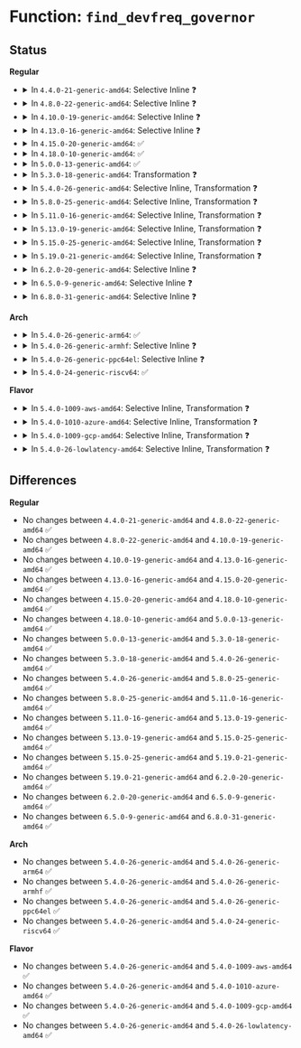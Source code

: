 # Function: <code>find_devfreq_governor</code>

## Status
<b>Regular</b>
<ul>
<li>
<details>
<summary>In <code>4.4.0-21-generic-amd64</code>: Selective Inline ❓</summary>

```c
struct devfreq_governor * find_devfreq_governor(const char * name)
```

```json
{
  "name": "find_devfreq_governor",
  "collision_type": "Unique Static",
  "inline_type": "Selective",
  "funcs": [
    {
      "addr": 18446744071586106192,
      "name": "find_devfreq_governor",
      "external": false,
      "loc": "drivers/devfreq/devfreq.c:132",
      "file": "drivers/devfreq/devfreq.c",
      "inline": "not declared, inlined",
      "caller_inline": [],
      "caller_func": [
        "drivers/devfreq/devfreq.c:devfreq_add_governor",
        "drivers/devfreq/devfreq.c:devfreq_remove_governor",
        "drivers/devfreq/devfreq.c:governor_store"
      ]
    }
  ],
  "symbols": [
    {
      "addr": 18446744071586106192,
      "name": "find_devfreq_governor",
      "section": ".text",
      "bind": "STB_LOCAL",
      "size": 178
    }
  ]
}
```
</details>
</li>
<li>
<details>
<summary>In <code>4.8.0-22-generic-amd64</code>: Selective Inline ❓</summary>

```c
struct devfreq_governor * find_devfreq_governor(const char * name)
```

```json
{
  "name": "find_devfreq_governor",
  "collision_type": "Unique Static",
  "inline_type": "Selective",
  "funcs": [
    {
      "addr": 18446744071586519568,
      "name": "find_devfreq_governor",
      "external": false,
      "loc": "drivers/devfreq/devfreq.c:173",
      "file": "drivers/devfreq/devfreq.c",
      "inline": "not declared, inlined",
      "caller_inline": [],
      "caller_func": [
        "drivers/devfreq/devfreq.c:governor_store",
        "drivers/devfreq/devfreq.c:devfreq_remove_governor",
        "drivers/devfreq/devfreq.c:devfreq_add_governor"
      ]
    }
  ],
  "symbols": [
    {
      "addr": 18446744071586519568,
      "name": "find_devfreq_governor",
      "section": ".text",
      "bind": "STB_LOCAL",
      "size": 186
    }
  ]
}
```
</details>
</li>
<li>
<details>
<summary>In <code>4.10.0-19-generic-amd64</code>: Selective Inline ❓</summary>

```c
struct devfreq_governor * find_devfreq_governor(const char * name)
```

```json
{
  "name": "find_devfreq_governor",
  "collision_type": "Unique Static",
  "inline_type": "Selective",
  "funcs": [
    {
      "addr": 18446744071586699232,
      "name": "find_devfreq_governor",
      "external": false,
      "loc": "drivers/devfreq/devfreq.c:178",
      "file": "drivers/devfreq/devfreq.c",
      "inline": "not declared, inlined",
      "caller_inline": [],
      "caller_func": [
        "drivers/devfreq/devfreq.c:governor_store",
        "drivers/devfreq/devfreq.c:devfreq_remove_governor",
        "drivers/devfreq/devfreq.c:devfreq_add_governor"
      ]
    }
  ],
  "symbols": [
    {
      "addr": 18446744071586699232,
      "name": "find_devfreq_governor",
      "section": ".text",
      "bind": "STB_LOCAL",
      "size": 190
    }
  ]
}
```
</details>
</li>
<li>
<details>
<summary>In <code>4.13.0-16-generic-amd64</code>: Selective Inline ❓</summary>

```c
struct devfreq_governor * find_devfreq_governor(const char * name)
```

```json
{
  "name": "find_devfreq_governor",
  "collision_type": "Unique Static",
  "inline_type": "Selective",
  "funcs": [
    {
      "addr": 18446744071586825008,
      "name": "find_devfreq_governor",
      "external": false,
      "loc": "drivers/devfreq/devfreq.c:176",
      "file": "drivers/devfreq/devfreq.c",
      "inline": "not declared, inlined",
      "caller_inline": [],
      "caller_func": [
        "drivers/devfreq/devfreq.c:governor_store",
        "drivers/devfreq/devfreq.c:devfreq_remove_governor",
        "drivers/devfreq/devfreq.c:devfreq_add_governor"
      ]
    }
  ],
  "symbols": [
    {
      "addr": 18446744071586825008,
      "name": "find_devfreq_governor",
      "section": ".text",
      "bind": "STB_LOCAL",
      "size": 168
    }
  ]
}
```
</details>
</li>
<li>
<details>
<summary>In <code>4.15.0-20-generic-amd64</code>: ✅</summary>

```c
struct devfreq_governor * find_devfreq_governor(const char * name)
```

```json
{
  "name": "find_devfreq_governor",
  "collision_type": "Unique Static",
  "inline_type": "No",
  "funcs": [
    {
      "addr": 18446744071587308912,
      "name": "find_devfreq_governor",
      "external": false,
      "loc": "drivers/devfreq/devfreq.c:205",
      "file": "drivers/devfreq/devfreq.c",
      "inline": "seen, unknown",
      "caller_inline": [],
      "caller_func": [
        "drivers/devfreq/devfreq.c:governor_store",
        "drivers/devfreq/devfreq.c:devfreq_remove_governor",
        "drivers/devfreq/devfreq.c:devfreq_add_governor"
      ]
    }
  ],
  "symbols": [
    {
      "addr": 18446744071587308912,
      "name": "find_devfreq_governor",
      "section": ".text",
      "bind": "STB_LOCAL",
      "size": 168
    }
  ]
}
```
</details>
</li>
<li>
<details>
<summary>In <code>4.18.0-10-generic-amd64</code>: ✅</summary>

```c
struct devfreq_governor * find_devfreq_governor(const char * name)
```

```json
{
  "name": "find_devfreq_governor",
  "collision_type": "Unique Static",
  "inline_type": "No",
  "funcs": [
    {
      "addr": 18446744071587611760,
      "name": "find_devfreq_governor",
      "external": false,
      "loc": "drivers/devfreq/devfreq.c:205",
      "file": "drivers/devfreq/devfreq.c",
      "inline": "seen, unknown",
      "caller_inline": [],
      "caller_func": [
        "drivers/devfreq/devfreq.c:governor_store",
        "drivers/devfreq/devfreq.c:devfreq_remove_governor",
        "drivers/devfreq/devfreq.c:devfreq_add_governor"
      ]
    }
  ],
  "symbols": [
    {
      "addr": 18446744071587611760,
      "name": "find_devfreq_governor",
      "section": ".text",
      "bind": "STB_LOCAL",
      "size": 162
    }
  ]
}
```
</details>
</li>
<li>
<details>
<summary>In <code>5.0.0-13-generic-amd64</code>: ✅</summary>

```c
struct devfreq_governor * find_devfreq_governor(const char * name)
```

```json
{
  "name": "find_devfreq_governor",
  "collision_type": "Unique Static",
  "inline_type": "No",
  "funcs": [
    {
      "addr": 18446744071587740080,
      "name": "find_devfreq_governor",
      "external": false,
      "loc": "drivers/devfreq/devfreq.c:203",
      "file": "drivers/devfreq/devfreq.c",
      "inline": "seen, unknown",
      "caller_inline": [],
      "caller_func": [
        "drivers/devfreq/devfreq.c:devfreq_remove_governor",
        "drivers/devfreq/devfreq.c:devfreq_add_governor"
      ]
    }
  ],
  "symbols": [
    {
      "addr": 18446744071587740080,
      "name": "find_devfreq_governor",
      "section": ".text",
      "bind": "STB_LOCAL",
      "size": 162
    }
  ]
}
```
</details>
</li>
<li>
<details>
<summary>In <code>5.3.0-18-generic-amd64</code>: Transformation ❓</summary>

```c
struct devfreq_governor * find_devfreq_governor(const char * name)
```

```json
{
  "name": "find_devfreq_governor",
  "collision_type": "Unique Static",
  "inline_type": "No",
  "funcs": [
    {
      "addr": 0,
      "name": "find_devfreq_governor",
      "external": false,
      "loc": "drivers/devfreq/devfreq.c:203",
      "file": "drivers/devfreq/devfreq.c",
      "inline": "seen, unknown",
      "caller_inline": [],
      "caller_func": [
        "drivers/devfreq/devfreq.c:devfreq_remove_governor",
        "drivers/devfreq/devfreq.c:devfreq_add_governor",
        "drivers/devfreq/devfreq.c:try_then_request_governor",
        "drivers/devfreq/devfreq.c:try_then_request_governor",
        "drivers/devfreq/devfreq.c:try_then_request_governor"
      ]
    }
  ],
  "symbols": [
    {
      "addr": 18446744071588043552,
      "name": "find_devfreq_governor",
      "section": ".text",
      "bind": "STB_LOCAL",
      "size": 145
    },
    {
      "addr": 18446744071588051404,
      "name": "find_devfreq_governor.cold",
      "section": ".text",
      "bind": "STB_LOCAL",
      "size": 31
    }
  ]
}
```
</details>
</li>
<li>
<details>
<summary>In <code>5.4.0-26-generic-amd64</code>: Selective Inline, Transformation ❓</summary>

```c
struct devfreq_governor * find_devfreq_governor(const char * name)
```

```json
{
  "name": "find_devfreq_governor",
  "collision_type": "Unique Static",
  "inline_type": "Selective",
  "funcs": [
    {
      "addr": 18446744071588257457,
      "name": "find_devfreq_governor",
      "external": false,
      "loc": "drivers/devfreq/devfreq.c:204",
      "file": "drivers/devfreq/devfreq.c",
      "inline": "not declared, inlined",
      "caller_inline": [],
      "caller_func": [
        "drivers/devfreq/devfreq.c:devfreq_remove_governor",
        "drivers/devfreq/devfreq.c:devfreq_add_governor"
      ]
    }
  ],
  "symbols": [
    {
      "addr": 18446744071588254032,
      "name": "find_devfreq_governor",
      "section": ".text",
      "bind": "STB_LOCAL",
      "size": 146
    },
    {
      "addr": 18446744071588257457,
      "name": "find_devfreq_governor.cold",
      "section": ".text",
      "bind": "STB_LOCAL",
      "size": 31
    }
  ]
}
```
</details>
</li>
<li>
<details>
<summary>In <code>5.8.0-25-generic-amd64</code>: Selective Inline, Transformation ❓</summary>

```c
struct devfreq_governor * find_devfreq_governor(const char * name)
```

```json
{
  "name": "find_devfreq_governor",
  "collision_type": "Unique Static",
  "inline_type": "Selective",
  "funcs": [
    {
      "addr": 18446744071589136608,
      "name": "find_devfreq_governor",
      "external": false,
      "loc": "drivers/devfreq/devfreq.c:257",
      "file": "drivers/devfreq/devfreq.c",
      "inline": "not declared, inlined",
      "caller_inline": [],
      "caller_func": [
        "drivers/devfreq/devfreq.c:devfreq_remove_governor",
        "drivers/devfreq/devfreq.c:devfreq_add_governor"
      ]
    }
  ],
  "symbols": [
    {
      "addr": 18446744071589130208,
      "name": "find_devfreq_governor",
      "section": ".text",
      "bind": "STB_LOCAL",
      "size": 123
    },
    {
      "addr": 18446744071589136608,
      "name": "find_devfreq_governor.cold",
      "section": ".text",
      "bind": "STB_LOCAL",
      "size": 31
    }
  ]
}
```
</details>
</li>
<li>
<details>
<summary>In <code>5.11.0-16-generic-amd64</code>: Selective Inline, Transformation ❓</summary>

```c
struct devfreq_governor * find_devfreq_governor(const char * name)
```

```json
{
  "name": "find_devfreq_governor",
  "collision_type": "Unique Static",
  "inline_type": "Selective",
  "funcs": [
    {
      "addr": 18446744071591621093,
      "name": "find_devfreq_governor",
      "external": false,
      "loc": "drivers/devfreq/devfreq.c:264",
      "file": "drivers/devfreq/devfreq.c",
      "inline": "not declared, inlined",
      "caller_inline": [],
      "caller_func": [
        "drivers/devfreq/devfreq.c:devfreq_remove_governor",
        "drivers/devfreq/devfreq.c:devfreq_add_governor"
      ]
    }
  ],
  "symbols": [
    {
      "addr": 18446744071589129152,
      "name": "find_devfreq_governor",
      "section": ".text",
      "bind": "STB_LOCAL",
      "size": 123
    },
    {
      "addr": 18446744071591621093,
      "name": "find_devfreq_governor.cold",
      "section": ".text",
      "bind": "STB_LOCAL",
      "size": 31
    }
  ]
}
```
</details>
</li>
<li>
<details>
<summary>In <code>5.13.0-19-generic-amd64</code>: Selective Inline, Transformation ❓</summary>

```c
struct devfreq_governor * find_devfreq_governor(const char * name)
```

```json
{
  "name": "find_devfreq_governor",
  "collision_type": "Unique Static",
  "inline_type": "Selective",
  "funcs": [
    {
      "addr": 18446744071591564458,
      "name": "find_devfreq_governor",
      "external": false,
      "loc": "drivers/devfreq/devfreq.c:265",
      "file": "drivers/devfreq/devfreq.c",
      "inline": "not declared, inlined",
      "caller_inline": [],
      "caller_func": [
        "drivers/devfreq/devfreq.c:devfreq_remove_governor",
        "drivers/devfreq/devfreq.c:devfreq_add_governor"
      ]
    }
  ],
  "symbols": [
    {
      "addr": 18446744071589018912,
      "name": "find_devfreq_governor",
      "section": ".text",
      "bind": "STB_LOCAL",
      "size": 123
    },
    {
      "addr": 18446744071591564458,
      "name": "find_devfreq_governor.cold",
      "section": ".text",
      "bind": "STB_LOCAL",
      "size": 31
    }
  ]
}
```
</details>
</li>
<li>
<details>
<summary>In <code>5.15.0-25-generic-amd64</code>: Selective Inline, Transformation ❓</summary>

```c
struct devfreq_governor * find_devfreq_governor(const char * name)
```

```json
{
  "name": "find_devfreq_governor",
  "collision_type": "Unique Static",
  "inline_type": "Selective",
  "funcs": [
    {
      "addr": 18446744071592685587,
      "name": "find_devfreq_governor",
      "external": false,
      "loc": "drivers/devfreq/devfreq.c:265",
      "file": "drivers/devfreq/devfreq.c",
      "inline": "not declared, inlined",
      "caller_inline": [],
      "caller_func": [
        "drivers/devfreq/devfreq.c:devfreq_remove_governor",
        "drivers/devfreq/devfreq.c:devfreq_add_governor"
      ]
    }
  ],
  "symbols": [
    {
      "addr": 18446744071589734656,
      "name": "find_devfreq_governor",
      "section": ".text",
      "bind": "STB_LOCAL",
      "size": 123
    },
    {
      "addr": 18446744071592685587,
      "name": "find_devfreq_governor.cold",
      "section": ".text",
      "bind": "STB_LOCAL",
      "size": 31
    }
  ]
}
```
</details>
</li>
<li>
<details>
<summary>In <code>5.19.0-21-generic-amd64</code>: Selective Inline, Transformation ❓</summary>

```c
struct devfreq_governor * find_devfreq_governor(const char * name)
```

```json
{
  "name": "find_devfreq_governor",
  "collision_type": "Unique Static",
  "inline_type": "Selective",
  "funcs": [
    {
      "addr": 18446744071594570932,
      "name": "find_devfreq_governor",
      "external": false,
      "loc": "drivers/devfreq/devfreq.c:262",
      "file": "drivers/devfreq/devfreq.c",
      "inline": "not declared, inlined",
      "caller_inline": [],
      "caller_func": [
        "drivers/devfreq/devfreq.c:devfreq_remove_governor",
        "drivers/devfreq/devfreq.c:devfreq_add_governor"
      ]
    }
  ],
  "symbols": [
    {
      "addr": 18446744071591247152,
      "name": "find_devfreq_governor",
      "section": ".text",
      "bind": "STB_LOCAL",
      "size": 131
    },
    {
      "addr": 18446744071594570932,
      "name": "find_devfreq_governor.cold",
      "section": ".text",
      "bind": "STB_LOCAL",
      "size": 31
    }
  ]
}
```
</details>
</li>
<li>
<details>
<summary>In <code>6.2.0-20-generic-amd64</code>: Selective Inline ❓</summary>

```c
struct devfreq_governor * find_devfreq_governor(const char * name)
```

```json
{
  "name": "find_devfreq_governor",
  "collision_type": "Unique Static",
  "inline_type": "Selective",
  "funcs": [
    {
      "addr": 18446744071593006229,
      "name": "find_devfreq_governor",
      "external": false,
      "loc": "drivers/devfreq/devfreq.c:262",
      "file": "drivers/devfreq/devfreq.c",
      "inline": "not declared, inlined",
      "caller_inline": [
        "drivers/devfreq/devfreq.c:governor_store"
      ],
      "caller_func": [
        "drivers/devfreq/devfreq.c:devfreq_remove_governor",
        "drivers/devfreq/devfreq.c:devfreq_add_governor"
      ]
    }
  ],
  "symbols": [
    {
      "addr": 18446744071593000128,
      "name": "find_devfreq_governor",
      "section": ".text",
      "bind": "STB_LOCAL",
      "size": 167
    }
  ]
}
```
</details>
</li>
<li>
<details>
<summary>In <code>6.5.0-9-generic-amd64</code>: Selective Inline ❓</summary>

```c
struct devfreq_governor * find_devfreq_governor(const char * name)
```

```json
{
  "name": "find_devfreq_governor",
  "collision_type": "Unique Static",
  "inline_type": "Selective",
  "funcs": [
    {
      "addr": 18446744071593457749,
      "name": "find_devfreq_governor",
      "external": false,
      "loc": "drivers/devfreq/devfreq.c:262",
      "file": "drivers/devfreq/devfreq.c",
      "inline": "not declared, inlined",
      "caller_inline": [
        "drivers/devfreq/devfreq.c:governor_store"
      ],
      "caller_func": [
        "drivers/devfreq/devfreq.c:devfreq_remove_governor",
        "drivers/devfreq/devfreq.c:devfreq_add_governor"
      ]
    }
  ],
  "symbols": [
    {
      "addr": 18446744071593451600,
      "name": "find_devfreq_governor",
      "section": ".text",
      "bind": "STB_LOCAL",
      "size": 167
    }
  ]
}
```
</details>
</li>
<li>
<details>
<summary>In <code>6.8.0-31-generic-amd64</code>: Selective Inline ❓</summary>

```c
struct devfreq_governor * find_devfreq_governor(const char * name)
```

```json
{
  "name": "find_devfreq_governor",
  "collision_type": "Unique Static",
  "inline_type": "Selective",
  "funcs": [
    {
      "addr": 18446744071594204693,
      "name": "find_devfreq_governor",
      "external": false,
      "loc": "drivers/devfreq/devfreq.c:262",
      "file": "drivers/devfreq/devfreq.c",
      "inline": "not declared, inlined",
      "caller_inline": [
        "drivers/devfreq/devfreq.c:governor_store"
      ],
      "caller_func": [
        "drivers/devfreq/devfreq.c:devfreq_remove_governor",
        "drivers/devfreq/devfreq.c:devfreq_add_governor"
      ]
    }
  ],
  "symbols": [
    {
      "addr": 18446744071594198272,
      "name": "find_devfreq_governor",
      "section": ".text",
      "bind": "STB_LOCAL",
      "size": 167
    }
  ]
}
```
</details>
</li>
</ul>
<b>Arch</b>
<ul>
<li>
<details>
<summary>In <code>5.4.0-26-generic-arm64</code>: ✅</summary>

```c
struct devfreq_governor * find_devfreq_governor(const char * name)
```

```json
{
  "name": "find_devfreq_governor",
  "collision_type": "Unique Static",
  "inline_type": "No",
  "funcs": [
    {
      "addr": 18446603336501708024,
      "name": "find_devfreq_governor",
      "external": false,
      "loc": "drivers/devfreq/devfreq.c:204",
      "file": "drivers/devfreq/devfreq.c",
      "inline": "seen, unknown",
      "caller_inline": [],
      "caller_func": [
        "drivers/devfreq/devfreq.c:devfreq_remove_governor",
        "drivers/devfreq/devfreq.c:devfreq_add_governor",
        "drivers/devfreq/devfreq.c:try_then_request_governor",
        "drivers/devfreq/devfreq.c:try_then_request_governor",
        "drivers/devfreq/devfreq.c:try_then_request_governor"
      ]
    }
  ],
  "symbols": [
    {
      "addr": 18446603336501708024,
      "name": "find_devfreq_governor",
      "section": ".text",
      "bind": "STB_LOCAL",
      "size": 204
    }
  ]
}
```
</details>
</li>
<li>
<details>
<summary>In <code>5.4.0-26-generic-armhf</code>: Selective Inline ❓</summary>

```c
struct devfreq_governor * find_devfreq_governor(const char * name)
```

```json
{
  "name": "find_devfreq_governor",
  "collision_type": "Unique Static",
  "inline_type": "Selective",
  "funcs": [
    {
      "addr": 3234236732,
      "name": "find_devfreq_governor",
      "external": false,
      "loc": "drivers/devfreq/devfreq.c:204",
      "file": "drivers/devfreq/devfreq.c",
      "inline": "not declared, inlined",
      "caller_inline": [],
      "caller_func": [
        "drivers/devfreq/devfreq.c:devfreq_remove_governor",
        "drivers/devfreq/devfreq.c:devfreq_add_governor"
      ]
    }
  ],
  "symbols": [
    {
      "addr": 3234236732,
      "name": "find_devfreq_governor",
      "section": ".text",
      "bind": "STB_LOCAL",
      "size": 196
    }
  ]
}
```
</details>
</li>
<li>
<details>
<summary>In <code>5.4.0-26-generic-ppc64el</code>: Selective Inline ❓</summary>

```c
struct devfreq_governor * find_devfreq_governor(const char * name)
```

```json
{
  "name": "find_devfreq_governor",
  "collision_type": "Unique Static",
  "inline_type": "Selective",
  "funcs": [
    {
      "addr": 13835058055295155296,
      "name": "find_devfreq_governor",
      "external": false,
      "loc": "drivers/devfreq/devfreq.c:204",
      "file": "drivers/devfreq/devfreq.c",
      "inline": "not declared, inlined",
      "caller_inline": [],
      "caller_func": [
        "drivers/devfreq/devfreq.c:devfreq_remove_governor",
        "drivers/devfreq/devfreq.c:devfreq_add_governor"
      ]
    }
  ],
  "symbols": [
    {
      "addr": 13835058055295155296,
      "name": "find_devfreq_governor",
      "section": ".text",
      "bind": "STB_LOCAL",
      "size": 468
    }
  ]
}
```
</details>
</li>
<li>
<details>
<summary>In <code>5.4.0-24-generic-riscv64</code>: ✅</summary>

```c
struct devfreq_governor * find_devfreq_governor(const char * name)
```

```json
{
  "name": "find_devfreq_governor",
  "collision_type": "Unique Static",
  "inline_type": "No",
  "funcs": [
    {
      "addr": 18446743936278125984,
      "name": "find_devfreq_governor",
      "external": false,
      "loc": "drivers/devfreq/devfreq.c:204",
      "file": "drivers/devfreq/devfreq.c",
      "inline": "seen, unknown",
      "caller_inline": [],
      "caller_func": [
        "drivers/devfreq/devfreq.c:devfreq_remove_governor",
        "drivers/devfreq/devfreq.c:devfreq_add_governor"
      ]
    }
  ],
  "symbols": [
    {
      "addr": 18446743936278125984,
      "name": "find_devfreq_governor",
      "section": ".text",
      "bind": "STB_LOCAL",
      "size": 182
    }
  ]
}
```
</details>
</li>
</ul>
<b>Flavor</b>
<ul>
<li>
<details>
<summary>In <code>5.4.0-1009-aws-amd64</code>: Selective Inline, Transformation ❓</summary>

```c
struct devfreq_governor * find_devfreq_governor(const char * name)
```

```json
{
  "name": "find_devfreq_governor",
  "collision_type": "Unique Static",
  "inline_type": "Selective",
  "funcs": [
    {
      "addr": 18446744071587869153,
      "name": "find_devfreq_governor",
      "external": false,
      "loc": "drivers/devfreq/devfreq.c:204",
      "file": "drivers/devfreq/devfreq.c",
      "inline": "not declared, inlined",
      "caller_inline": [],
      "caller_func": [
        "drivers/devfreq/devfreq.c:devfreq_remove_governor",
        "drivers/devfreq/devfreq.c:devfreq_add_governor"
      ]
    }
  ],
  "symbols": [
    {
      "addr": 18446744071587865728,
      "name": "find_devfreq_governor",
      "section": ".text",
      "bind": "STB_LOCAL",
      "size": 146
    },
    {
      "addr": 18446744071587869153,
      "name": "find_devfreq_governor.cold",
      "section": ".text",
      "bind": "STB_LOCAL",
      "size": 31
    }
  ]
}
```
</details>
</li>
<li>
<details>
<summary>In <code>5.4.0-1010-azure-amd64</code>: Selective Inline, Transformation ❓</summary>

```c
struct devfreq_governor * find_devfreq_governor(const char * name)
```

```json
{
  "name": "find_devfreq_governor",
  "collision_type": "Unique Static",
  "inline_type": "Selective",
  "funcs": [
    {
      "addr": 18446744071587595953,
      "name": "find_devfreq_governor",
      "external": false,
      "loc": "drivers/devfreq/devfreq.c:204",
      "file": "drivers/devfreq/devfreq.c",
      "inline": "not declared, inlined",
      "caller_inline": [],
      "caller_func": [
        "drivers/devfreq/devfreq.c:devfreq_remove_governor",
        "drivers/devfreq/devfreq.c:devfreq_add_governor"
      ]
    }
  ],
  "symbols": [
    {
      "addr": 18446744071587592528,
      "name": "find_devfreq_governor",
      "section": ".text",
      "bind": "STB_LOCAL",
      "size": 146
    },
    {
      "addr": 18446744071587595953,
      "name": "find_devfreq_governor.cold",
      "section": ".text",
      "bind": "STB_LOCAL",
      "size": 31
    }
  ]
}
```
</details>
</li>
<li>
<details>
<summary>In <code>5.4.0-1009-gcp-amd64</code>: Selective Inline, Transformation ❓</summary>

```c
struct devfreq_governor * find_devfreq_governor(const char * name)
```

```json
{
  "name": "find_devfreq_governor",
  "collision_type": "Unique Static",
  "inline_type": "Selective",
  "funcs": [
    {
      "addr": 18446744071588194513,
      "name": "find_devfreq_governor",
      "external": false,
      "loc": "drivers/devfreq/devfreq.c:204",
      "file": "drivers/devfreq/devfreq.c",
      "inline": "not declared, inlined",
      "caller_inline": [],
      "caller_func": [
        "drivers/devfreq/devfreq.c:devfreq_remove_governor",
        "drivers/devfreq/devfreq.c:devfreq_add_governor"
      ]
    }
  ],
  "symbols": [
    {
      "addr": 18446744071588191088,
      "name": "find_devfreq_governor",
      "section": ".text",
      "bind": "STB_LOCAL",
      "size": 146
    },
    {
      "addr": 18446744071588194513,
      "name": "find_devfreq_governor.cold",
      "section": ".text",
      "bind": "STB_LOCAL",
      "size": 31
    }
  ]
}
```
</details>
</li>
<li>
<details>
<summary>In <code>5.4.0-26-lowlatency-amd64</code>: Selective Inline, Transformation ❓</summary>

```c
struct devfreq_governor * find_devfreq_governor(const char * name)
```

```json
{
  "name": "find_devfreq_governor",
  "collision_type": "Unique Static",
  "inline_type": "Selective",
  "funcs": [
    {
      "addr": 18446744071588329809,
      "name": "find_devfreq_governor",
      "external": false,
      "loc": "drivers/devfreq/devfreq.c:204",
      "file": "drivers/devfreq/devfreq.c",
      "inline": "not declared, inlined",
      "caller_inline": [],
      "caller_func": [
        "drivers/devfreq/devfreq.c:devfreq_remove_governor",
        "drivers/devfreq/devfreq.c:devfreq_add_governor"
      ]
    }
  ],
  "symbols": [
    {
      "addr": 18446744071588326384,
      "name": "find_devfreq_governor",
      "section": ".text",
      "bind": "STB_LOCAL",
      "size": 146
    },
    {
      "addr": 18446744071588329809,
      "name": "find_devfreq_governor.cold",
      "section": ".text",
      "bind": "STB_LOCAL",
      "size": 31
    }
  ]
}
```
</details>
</li>
</ul>

## Differences
<b>Regular</b>
<ul>
<li>
No changes between <code>4.4.0-21-generic-amd64</code> and <code>4.8.0-22-generic-amd64</code> ✅
</li>
<li>
No changes between <code>4.8.0-22-generic-amd64</code> and <code>4.10.0-19-generic-amd64</code> ✅
</li>
<li>
No changes between <code>4.10.0-19-generic-amd64</code> and <code>4.13.0-16-generic-amd64</code> ✅
</li>
<li>
No changes between <code>4.13.0-16-generic-amd64</code> and <code>4.15.0-20-generic-amd64</code> ✅
</li>
<li>
No changes between <code>4.15.0-20-generic-amd64</code> and <code>4.18.0-10-generic-amd64</code> ✅
</li>
<li>
No changes between <code>4.18.0-10-generic-amd64</code> and <code>5.0.0-13-generic-amd64</code> ✅
</li>
<li>
No changes between <code>5.0.0-13-generic-amd64</code> and <code>5.3.0-18-generic-amd64</code> ✅
</li>
<li>
No changes between <code>5.3.0-18-generic-amd64</code> and <code>5.4.0-26-generic-amd64</code> ✅
</li>
<li>
No changes between <code>5.4.0-26-generic-amd64</code> and <code>5.8.0-25-generic-amd64</code> ✅
</li>
<li>
No changes between <code>5.8.0-25-generic-amd64</code> and <code>5.11.0-16-generic-amd64</code> ✅
</li>
<li>
No changes between <code>5.11.0-16-generic-amd64</code> and <code>5.13.0-19-generic-amd64</code> ✅
</li>
<li>
No changes between <code>5.13.0-19-generic-amd64</code> and <code>5.15.0-25-generic-amd64</code> ✅
</li>
<li>
No changes between <code>5.15.0-25-generic-amd64</code> and <code>5.19.0-21-generic-amd64</code> ✅
</li>
<li>
No changes between <code>5.19.0-21-generic-amd64</code> and <code>6.2.0-20-generic-amd64</code> ✅
</li>
<li>
No changes between <code>6.2.0-20-generic-amd64</code> and <code>6.5.0-9-generic-amd64</code> ✅
</li>
<li>
No changes between <code>6.5.0-9-generic-amd64</code> and <code>6.8.0-31-generic-amd64</code> ✅
</li>
</ul>
<b>Arch</b>
<ul>
<li>
No changes between <code>5.4.0-26-generic-amd64</code> and <code>5.4.0-26-generic-arm64</code> ✅
</li>
<li>
No changes between <code>5.4.0-26-generic-amd64</code> and <code>5.4.0-26-generic-armhf</code> ✅
</li>
<li>
No changes between <code>5.4.0-26-generic-amd64</code> and <code>5.4.0-26-generic-ppc64el</code> ✅
</li>
<li>
No changes between <code>5.4.0-26-generic-amd64</code> and <code>5.4.0-24-generic-riscv64</code> ✅
</li>
</ul>
<b>Flavor</b>
<ul>
<li>
No changes between <code>5.4.0-26-generic-amd64</code> and <code>5.4.0-1009-aws-amd64</code> ✅
</li>
<li>
No changes between <code>5.4.0-26-generic-amd64</code> and <code>5.4.0-1010-azure-amd64</code> ✅
</li>
<li>
No changes between <code>5.4.0-26-generic-amd64</code> and <code>5.4.0-1009-gcp-amd64</code> ✅
</li>
<li>
No changes between <code>5.4.0-26-generic-amd64</code> and <code>5.4.0-26-lowlatency-amd64</code> ✅
</li>
</ul>
